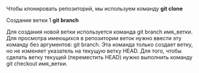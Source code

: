 Чтобы клонировать репозиторий, мы используем команду
**git clone**

 Создание ветки 1
 **git branch**

Для создания новой ветки используется команда
git branch имя_ветки.
Для просмотра имеющихся в репозитории веток нужно ввести эту команду без аргументов:
git branch.
Эта команда только создает ветку, но не изменяет указатель на текущую ветку HEAD. Для того, чтобы сделать ветку текущей (переместить HEAD) нужно выполнить команду
git checkout имя_ветки.